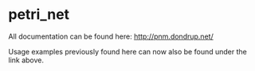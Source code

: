 # petri_net

All documentation can be found here: http://pnm.dondrup.net/

Usage examples previously found here can now also be found under the link above.